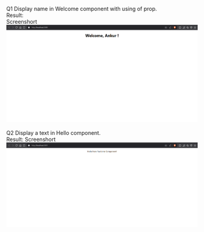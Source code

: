 Q1 Display name in Welcome component with using of prop. <br/>
    Result: <br/>
    Screenshort <br/>
    ![alt text](image.png)
<br/><br/>
Q2 Display a text in Hello component. <br/>
    Result:
    Screenshort
    ![alt text](image-1.png)